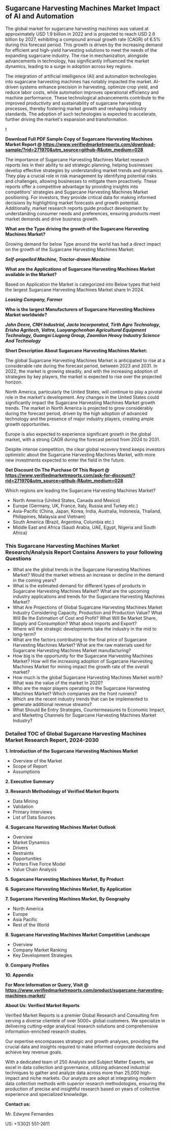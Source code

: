<h2>Sugarcane Harvesting Machines Market Impact of AI and Automation</h2><p>The global market for sugarcane harvesting machines was valued at approximately USD 1.9 billion in 2022 and is projected to reach USD 2.6 billion by 2027, exhibiting a compound annual growth rate (CAGR) of 6.5% during this forecast period. This growth is driven by the increasing demand for efficient and high-yield harvesting solutions to meet the needs of the expanding sugarcane industry. The rise in mechanization, alongside advancements in technology, has significantly influenced the market dynamics, leading to a surge in adoption across key regions.</p><p>The integration of artificial intelligence (AI) and automation technologies into sugarcane harvesting machines has notably impacted the market. AI-driven systems enhance precision in harvesting, optimize crop yield, and reduce labor costs, while automation improves operational efficiency and machine performance. These technological advancements contribute to the improved productivity and sustainability of sugarcane harvesting processes, thereby fostering market growth and reshaping industry standards. The adoption of such technologies is expected to accelerate, further driving the market's expansion and transformation.</p>t</p><p id="" class=""><strong>Download Full PDF Sample Copy of Sugarcane Harvesting Machines Market Report @ <a href="https://www.verifiedmarketreports.com/download-sample/?rid=271970&utm_source=github-R&utm_medium=028" target="_blank">https://www.verifiedmarketreports.com/download-sample/?rid=271970&utm_source=github-R&utm_medium=028</a></strong></p><p>The importance of&nbsp;Sugarcane Harvesting Machines Market research reports lies in their ability to aid strategic planning, helping businesses develop effective strategies by understanding market trends and dynamics. They play a crucial role in risk management by identifying potential risks and challenges, allowing businesses to mitigate them proactively. These reports offer a competitive advantage by providing insights into competitors' strategies and Sugarcane Harvesting Machines Market positioning. For investors, they provide critical data for making informed decisions by highlighting market forecasts and growth potential. Additionally, market research reports guide product development by understanding consumer needs and preferences, ensuring products meet market demands and drive business growth.</p><p><strong>What are the&nbsp;Type driving the growth of the Sugarcane Harvesting Machines Market?</strong></p><p id="" class="">Growing demand for below Type around the world has had a direct impact on the growth of the Sugarcane Harvesting Machines Market:</p><em><strong>Self-propelled Machine, Tractor-drawn Machine</strong></em></p><strong>What are the&nbsp;Applications&nbsp;of Sugarcane Harvesting Machines Market available in the Market?</strong></p><p id="" class="">Based on Application the Market is categorized into Below types that held the largest Sugarcane Harvesting Machines Market share In 2024.</p><em><strong>Leasing Company, Farmer</strong></em></p><strong>Who is the largest Manufacturers of Sugarcane Harvesting Machines Market worldwide?</strong></p><p><em><strong>John Deere, CNH Industrial, Jacto Incorporated, Tirth Agro Technology, Erisha Agritech, Valtra, Luoyangchenhan Agricultural Equipment Technology, Guangxi Liugong Group, Zoomlion Heavy Industry Science And Technology</strong></em></p><p id="" class=""><strong>Short Description About Sugarcane Harvesting Machines Market:</strong></p><p>The global Sugarcane Harvesting Machines Market is anticipated to rise at a considerable rate during the forecast period, between 2023 and 2031. In 2022, the market is growing steadily, and with the increasing adoption of strategies by key players, the market is expected to rise over the projected horizon.</p><p>North America, particularly the United States, will continue to play a pivotal role in the market's development. Any changes in the United States could significantly impact the Sugarcane Harvesting Machines Market growth trends. The market in North America is projected to grow considerably during the forecast period, driven by the high adoption of advanced technology and the presence of major industry players, creating ample growth opportunities.</p><p>Europe is also expected to experience significant growth in the global market, with a strong CAGR during the forecast period from 2024 to 2031.</p><p>Despite intense competition, the clear global recovery trend keeps investors optimistic about the Sugarcane Harvesting Machines Market, with more new investments expected to enter the field in the future.</p><p id="" class=""><strong>Get Discount On The Purchase Of This Report @ <a href="https://www.verifiedmarketreports.com/ask-for-discount/?rid=271970&utm_source=github-R&utm_medium=028" target="_blank">https://www.verifiedmarketreports.com/ask-for-discount/?rid=271970&utm_source=github-R&utm_medium=028</a></strong></p>Which regions are leading the Sugarcane Harvesting Machines Market?</p><ul><li>North America (United States, Canada and Mexico)</li><li>Europe (Germany, UK, France, Italy, Russia and Turkey etc.)</li><li>Asia-Pacific (China, Japan, Korea, India, Australia, Indonesia, Thailand, Philippines, Malaysia and Vietnam)</li><li>South America (Brazil, Argentina, Columbia etc.)</li><li>Middle East and Africa (Saudi Arabia, UAE, Egypt, Nigeria and South Africa)</li></ul><h3 id="" class="">This Sugarcane Harvesting Machines Market Research/Analysis Report Contains Answers to your following Questions</h3><ul><li>What are the global trends in the Sugarcane Harvesting Machines Market? Would the market witness an increase or decline in the demand in the coming years?</li><li>What is the estimated demand for different types of products in Sugarcane Harvesting Machines Market? What are the upcoming industry applications and trends for the Sugarcane Harvesting Machines Market?</li><li>What Are Projections of Global Sugarcane Harvesting Machines Market Industry Considering Capacity, Production and Production Value? What Will Be the Estimation of Cost and Profit? What Will Be Market Share, Supply and Consumption? What about imports and Export?</li><li>Where will the strategic developments take the industry in the mid to long-term?</li><li>What are the factors contributing to the final price of Sugarcane Harvesting Machines Market? What are the raw materials used for Sugarcane Harvesting Machines Market manufacturing?</li><li>How big is the opportunity for the Sugarcane Harvesting Machines Market? How will the increasing adoption of Sugarcane Harvesting Machines Market for mining impact the growth rate of the overall market?</li><li>How much is the global Sugarcane Harvesting Machines Market worth? What was the value of the market In 2020?</li><li>Who are the major players operating in the Sugarcane Harvesting Machines Market? Which companies are the front runners?</li><li>Which are the recent industry trends that can be implemented to generate additional revenue streams?</li><li>What Should Be Entry Strategies, Countermeasures to Economic Impact, and Marketing Channels for Sugarcane Harvesting Machines Market Industry?</li></ul><h3 id="" class="">Detailed TOC of Global Sugarcane Harvesting Machines Market Research Report, 2024-2030</h3><p id="" class=""><strong>1. Introduction of the Sugarcane Harvesting Machines Market</strong></p><ul><li>Overview of the Market</li><li>Scope of Report</li><li>Assumptions</li></ul><p id="" class=""><strong>2. Executive Summary</strong></p><p id="" class=""><strong>3. Research Methodology of Verified Market Reports</strong></p><ul><li>Data Mining</li><li>Validation</li><li>Primary Interviews</li><li>List of Data Sources</li></ul><p id="" class=""><strong>4. Sugarcane Harvesting Machines Market Outlook</strong></p><ul><li>Overview</li><li>Market Dynamics</li><li>Drivers</li><li>Restraints</li><li>Opportunities</li><li>Porters Five Force Model</li><li>Value Chain Analysis</li></ul><p id="" class=""><strong>5. Sugarcane Harvesting Machines Market, By Product</strong></p><p id="" class=""><strong>6. Sugarcane Harvesting Machines Market, By Application</strong></p><p id="" class=""><strong>7. Sugarcane Harvesting Machines Market, By Geography</strong></p><ul><li>North America</li><li>Europe</li><li>Asia Pacific</li><li>Rest of the World</li></ul><p id="" class=""><strong>8. Sugarcane Harvesting Machines Market Competitive Landscape</strong></p><ul><li>Overview</li><li>Company Market Ranking</li><li>Key Development Strategies</li></ul><p id="" class=""><strong>9. Company Profiles</strong></p><p id="" class=""><strong>10. Appendix</strong></p><p id="" class=""><strong>For More Information or Query, Visit @ <a href="https://www.verifiedmarketreports.com/product/sugarcane-harvesting-machines-market/" target="_blank">https://www.verifiedmarketreports.com/product/sugarcane-harvesting-machines-market/</a></strong></p><p id="" class=""><strong>About Us: Verified Market Reports</strong></p><p id="" class="">Verified Market Reports is a premier Global Research and Consulting firm serving a diverse clientele of over 5000+ global customers. We specialize in delivering cutting-edge analytical research solutions and comprehensive information-enriched research studies.</p><p id="" class="">Our expertise encompasses strategic and growth analyses, providing the crucial data and insights required to make informed corporate decisions and achieve key revenue goals.</p><p id="" class="">With a dedicated team of 250 Analysts and Subject Matter Experts, we excel in data collection and governance, utilizing advanced industrial techniques to gather and analyze data across more than 25,000 high-impact and niche markets. Our analysts are adept at integrating modern data collection methods with superior research methodologies, ensuring the production of precise and insightful research based on years of collective experience and specialized knowledge.</p><p id="" class=""><strong>Contact us:</strong></p><p id="" class="">Mr. Edwyne Fernandes</p><p id="" class="">US: +1(302) 551-2611</p>